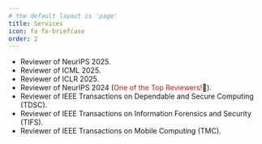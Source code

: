 ```yaml
---
# the default layout is 'page'
title: Services
icon: fa fa-briefcase
order: 2
---
```


<!-- ## Conference Services -->

- Reviewer of NeurIPS 2025.
- Reviewer of ICML 2025.
- Reviewer of ICLR 2025.
- Reviewer of NeurIPS 2024 (<font color=FireBrick>One of the Top Reviewers!</font>🎉).
- Reviewer of IEEE Transactions on Dependable and Secure Computing (TDSC).
- Reviewer of IEEE Transactions on Information Forensics and Security (TIFS).
- Reviewer of IEEE Transactions on Mobile Computing (TMC).
